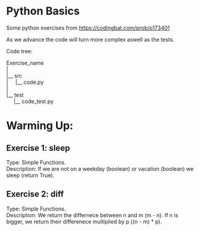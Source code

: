 # Python Basics

Some python exercises from https://codingbat.com/prob/p173401  

As we advance the code will turn more complex aswell as the tests.  

Code tree:  

Exercise_name  
|  
|__ src  
|&nbsp; &nbsp; &nbsp;|__ code.py  
|  
|__ test  
&nbsp; &nbsp; &nbsp;|__ code_test.py  

# Warming Up:

## Exercise 1: sleep  
Type: Simple Functions.  
Description: If we are not on a weekday (boolean) or vacation (boolean) we sleep (return True).  

## Exercise 2: diff  
Type: Simple Functions.  
Description: We return the differnece between n and m (m - n). If n is bigger, we return their differenece multiplied by p ((n - m) * p).  
